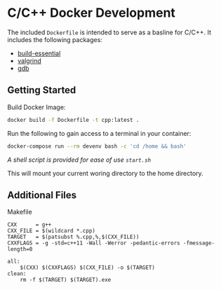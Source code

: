 # C/C++ Docker Development

The included `Dockerfile` is intended to serve as a basline for C/C++. It includes the following packages:
- [build-essential](https://packages.ubuntu.com/bionic/build-essential)
- [valgrind](https://valgrind.org/)
- [gdb](https://www.geeksforgeeks.org/gdb-step-by-step-introduction/)


## Getting Started

Build Docker Image:
```bash
docker build -f Dockerfile -t cpp:latest .
```

Run the following to gain access to a terminal in your container:
```bash
docker-compose run --rm devenv bash -c 'cd /home && bash'
```
*A shell script is provided for ease of use `start.sh`*

This will mount your current woring directory to the home directory.

## Additional Files

Makefile
```shell
CXX      = g++
CXX_FILE = $(wildcard *.cpp)
TARGET   = $(patsubst %.cpp,%,$(CXX_FILE))
CXXFLAGS = -g -std=c++11 -Wall -Werror -pedantic-errors -fmessage-length=0

all:
	$(CXX) $(CXXFLAGS) $(CXX_FILE) -o $(TARGET)
clean:
	rm -f $(TARGET) $(TARGET).exe
```
